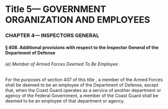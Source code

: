 
# Title 5— GOVERNMENT ORGANIZATION AND EMPLOYEES
### CHAPTER 4— INSPECTORS GENERAL
#### § 408. Additional provisions with respect to the Inspector General of the Department of Defense
###### (e) Member of Armed Forces Deemed To Be Employee .

For the purposes of section 407 of this title , a member of the Armed Forces shall be deemed to be an employee of the Department of Defense, except that, when the Coast Guard operates as a service of another department or agency of the Federal Government, a member of the Coast Guard shall be deemed to be an employee of that department or agency.
